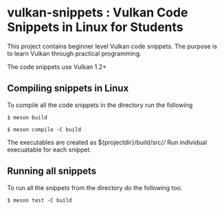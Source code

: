# vulkan-snippets : Vulkan Code Snippets in Linux for Students


This project contains beginner level Vulkan code snippets. The purpose is to learn Vulkan through
practical programming. 

The code snippets use Vulkan 1.2+

## Compiling snippets in Linux

To compile all the code snippets in the directory run the following

```
$ meson build

$ meson compile -C build
```

The executables are created as ${projectdir}/build/src/*/*
Run individual execuatable for each snippet.

## Running all snippets

To run all the snippets from the directory do the following too.
```
$ meson test -C build
```
